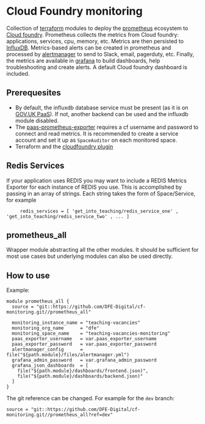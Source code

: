 # Cloud Foundry monitoring

Collection of [terraform](https://www.terraform.io/) modules to deploy the [prometheus](https://prometheus.io/) ecosystem to [Cloud foundry](https://www.cloudfoundry.org/).
Prometheus collects the metrics from Cloud foundry: applications, services, cpu, memory, etc. Metrics are then persisted to [InfluxDB](https://www.influxdata.com/products/influxdb-overview/).
Metrics-based alerts can be created in prometheus and processed by [alertmanager](https://prometheus.io/docs/alerting/) to send to Slack, email, pagerduty, etc.
Finally, the metrics are available in [grafana](https://grafana.com/) to build dashboards, help troubleshooting and create alerts. A default Cloud foundry dashboard is included.

## Prerequesites

- By default, the influxdb database service must be present (as it is on [GOV.UK PaaS](https://www.cloud.service.gov.uk/)). If not, another backend can be used and the influxdb module disabled.
- The [paas-prometheus-exporter](https://github.com/alphagov/paas-prometheus-exporter) requires a cf username and password to connect and read metrics. It is recommended to create a service account
and set it up as `SpaceAuditor` on each monitored space.
- Terraform and the [cloudfoundry plugin](https://registry.terraform.io/providers/cloudfoundry-community/cloudfoundry/latest)

## Redis Services
If your application uses REDIS you may want to include a REDIS Metrics Exporter for each instance of REDIS you use. This is accomplished by passing in an array of strings. Each string takes the form
of Space/Service, for example

```
     redis_services = [ 'get_into_teaching/redis_service_one' , 'get_into_teaching/redis_service_two' , ... ]
```

## prometheus_all

Wrapper module abstracting all the other modules. It should be sufficient for most use cases but underlying modules can also be used directly.

## How to use

Example:

```hcl
module prometheus_all {
  source = "git::https://github.com/DFE-Digital/cf-monitoring.git//prometheus_all"

  monitoring_instance_name = "teaching-vacancies"
  monitoring_org_name      = "dfe"
  monitoring_space_name    = "teaching-vacancies-monitoring"
  paas_exporter_username   = var.paas_exporter_username
  paas_exporter_password   = var.paas_exporter_password
  alertmanager_config      = file("${path.module}/files/alertmanager.yml")
  grafana_admin_password   = var.grafana_admin_password
  grafana_json_dashboards  = [
    file("${path.module}/dashboards/frontend.json)",
    file("${path.module}/dashboards/backend.json)"
  ]
}
```

The git reference can be changed. For example for the `dev` branch:
```
source = "git::https://github.com/DFE-Digital/cf-monitoring.git//prometheus_all?ref=dev"
```
